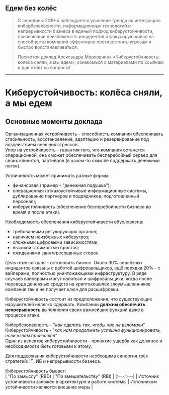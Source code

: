 ## Едем без колёс
> С середины 2010-х наблюдается усиление тренда на интеграцию кибербезопасности, информационных технологий и непрерывности бизнеса в единый подход киберустойчивости, признающий неизбежность инцидентов и фокусирующийся на способности компаний эффективно противостоять угрозам и быстро восстанавливаться.
>
> Посмотри доклад Александра Морковчина «Киберустойчивость: колеса сняли, а мы едем», ознакомься с материалами по ссылкам и дай ответ на вопросы!
___

# Киберустойчивость: колёса сняли, а мы едем
## Основные моменты доклада
Организационная устройчивость - способность компании обеспечивать стабильность, восстановление, адаптацию и резервирование под воздействием внешних стрессов.  
Упор на устройчивость - гарантия того, что компания останется операционной, она сможет обеспечивать бесперебойный сервер для своих клиентов, партнёров (в каком-то смысле поддержать денежный поток).  

Устойчивость может принимать разные формы:
- финансовая (пример - "денежная подушка");
- операционная (отказоустойчивые информационные системы, дублирование партнёров и подрядчиков, подготовленный персонал);
- киберустойчивость (обеспечение бесперебойности бизнеса во время и после атаки).  

Необходимость обеспечения киберустойчивости обусловлена:
- требованиями регулирующих органов;
- наличием неизбежных киберугроз;
- сложными цифровыми зависимостями;
- высокой стоимостью простоя;
- ожиданиями заинтересованных сторон.  

*Цель атак сегодня - остановить бизнес*. Около 30% серьёзных инцидентов связаны с работой шифровальщиков, ещё порядка 20% - с вайперами, полностью уничтожающими инфраструктуру. В ряде случаев вайперами могут являться и шифровальщики, когда после перевода денежных средств на криптокошелёк злоумышленников компания так и не получает ключ для расшифровки.  

Киберустойчивость состоит из предположения, что существующих нарушителей нелегко сдержать. Компании **должны обеспечить непрерывность** выполнения своих важнейших функций даже в процессе атаки.  

Кибербезопасность - "*как сделать так, чтобы нас не взломали*"  
Киберустойчивость - "*как нам продолжить успешно функционировать, если взлом произошёл*"  
Один из аспектов киберустойчивости - принятие ущерба как должное и необходимости быть готовыми к этому.  

Для поддержания киберустойчивости необходима синергия трёх стратегий: IT, ИБ и непрерывности бизнеса.  

Киберустойчивость бывает:  
| "По замыслу" (RBD) | "По вмешательству" (RBI) |
|:---|:---|
| Источник устойчивости заложен в архитектуре и работе системы | Источником устойчивости являются внешние меры |



